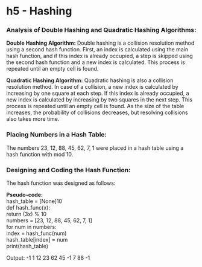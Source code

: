 # h5 - Hashing

<h3> Analysis of Double Hashing and Quadratic Hashing Algorithms: </h3>
<b>Double Hashing Algorithm:</b>
Double hashing is a collision resolution method using a second hash function. First, an index is calculated using the main hash function, and if this index is already occupied, a step is skipped using the second hash function and a new index is calculated. This process is repeated until an empty cell is found.

<b>Quadratic Hashing Algorithm:</b>
Quadratic hashing is also a collision resolution method. In case of a collision, a new index is calculated by increasing by one square at each step. If this index is already occupied, a new index is calculated by increasing by two squares in the next step. This process is repeated until an empty cell is found. As the size of the table increases, the probability of collisions decreases, but resolving collisions also takes more time.

<h3>Placing Numbers in a Hash Table:</h3>
The numbers 23, 12, 88, 45, 62, 7, 1 were placed in a hash table using a hash function with mod 10.

<h3>Designing and Coding the Hash Function:</h3>
The hash function was designed as follows:</br>

<b>Pseudo-code:</b></br>
hash_table = [None]10 </br>
def hash_func(x): </br>
return (3x) % 10 </br>
numbers = [23, 12, 88, 45, 62, 7, 1] </br>
for num in numbers: </br>
index = hash_func(num) </br>
hash_table[index] = num </br>
print(hash_table) </br>

Output: -1 1 12 23 62 45 -1 7 88 -1